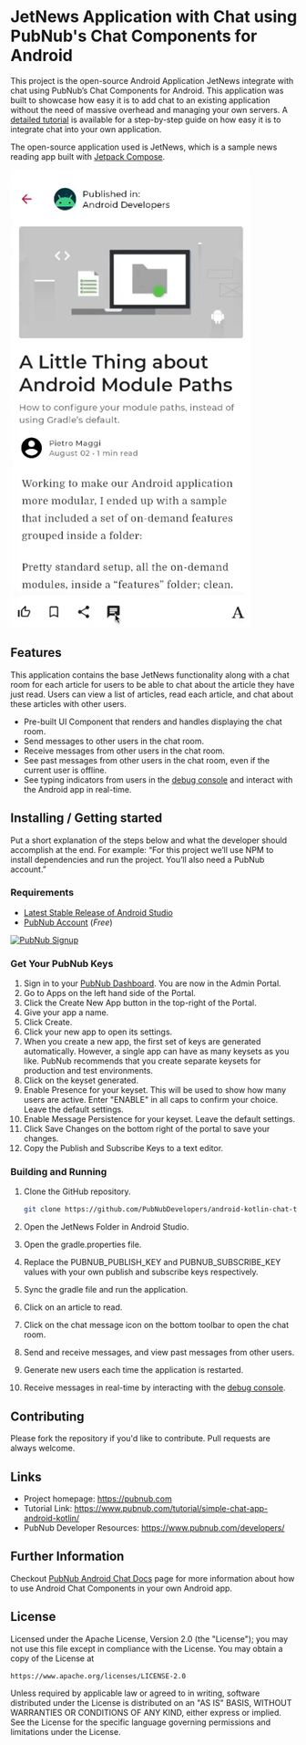 # JetNews Application with Chat using PubNub's Chat Components for Android 
This project is the open-source Android Application JetNews integrate with chat using PubNub’s Chat Components for Android. This application was built to showcase how easy it is to add chat to an existing application without the need of massive overhead and managing your own servers. A [detailed tutorial](https://www.pubnub.com/tutorial/simple-chat-app-android-kotlin/) is available for a step-by-step guide on how easy it is to integrate chat into your own application.

The open-source application used is JetNews, which is a sample news reading app built with
[Jetpack Compose](https://developer.android.com/jetpack/compose). 

<img src="JetNews/screenshots/jetnews_pubnub_chat_intro.gif" alt="Screenshot">

## Features

This application contains the base JetNews functionality along with a chat room for each article for users to be able to chat about the article they have just read. Users can view a list of articles, read each article, and chat about these articles with other users.
* Pre-built UI Component that renders and handles displaying the chat room.
* Send messages to other users in the chat room.
* Receive messages from other users in the chat room.
* See past messages from other users in the chat room, even if the current user is offline.
* See typing indicators from users in the [debug console](https://www.pubnub.com/docs/console) and interact with the Android app in real-time.

## Installing / Getting started

Put a short explanation of the steps below and what the developer should accomplish at the end. For example: “For this project we’ll use NPM to install dependencies and run the project. You’ll also need a PubNub account.”

### Requirements
- [Latest Stable Release of Android Studio](https://developer.android.com/studio)
- [PubNub Account](#pubnub-account) (*Free*)

<a href="https://dashboard.pubnub.com/signup">
	<img alt="PubNub Signup" src="https://i.imgur.com/og5DDjf.png" width=260 height=97/>
</a>

### Get Your PubNub Keys
1. Sign in to your [PubNub Dashboard](https://admin.pubnub.com/). You are now in the Admin Portal.
2. Go to Apps on the left hand side of the Portal.
3. Click the Create New App button in the top-right of the Portal.
4. Give your app a name.
5. Click Create.
6. Click your new app to open its settings.
7. When you create a new app, the first set of keys are generated automatically. However, a single app can have as many keysets as you like. PubNub recommends that you create separate keysets for production and test environments.
8. Click on the keyset generated.
9. Enable Presence for your keyset. This will be used to show how many users are active. Enter "ENABLE" in all caps to confirm your choice. Leave the default settings.
10. Enable Message Persistence for your keyset. Leave the default settings.
11. Click Save Changes on the bottom right of the portal to save your changes.
12. Copy the Publish and Subscribe Keys to a text editor.

### Building and Running
1. Clone the GitHub repository.

	```bash
	git clone https://github.com/PubNubDevelopers/android-kotlin-chat-tutorial.git
	```
2. Open the JetNews Folder in Android Studio.
3. Open the gradle.properties file. 
4. Replace the PUBNUB_PUBLISH_KEY and PUBNUB_SUBSCRIBE_KEY values with your own publish and subscribe keys respectively.
5. Sync the gradle file and run the application.
6. Click on an article to read.
7. Click on the chat message icon on the bottom toolbar to open the chat room.
8. Send and receive messages, and view past messages from other users.
9. Generate new users each time the application is restarted.
10. Receive messages in real-time by interacting with the [debug console](https://www.pubnub.com/docs/console).

## Contributing
Please fork the repository if you'd like to contribute. Pull requests are always welcome. 

## Links

- Project homepage: https://pubnub.com
- Tutorial Link: https://www.pubnub.com/tutorial/simple-chat-app-android-kotlin/
- PubNub Developer Resources: https://www.pubnub.com/developers/ 

## Further Information

Checkout [PubNub Android Chat Docs](https://www.pubnub.com/docs/chat/components/android/get-started-android) page for more information about how to use Android Chat Components in your own Android app.

## License
Licensed under the Apache License, Version 2.0 (the "License");
you may not use this file except in compliance with the License.
You may obtain a copy of the License at

    https://www.apache.org/licenses/LICENSE-2.0

Unless required by applicable law or agreed to in writing, software
distributed under the License is distributed on an "AS IS" BASIS,
WITHOUT WARRANTIES OR CONDITIONS OF ANY KIND, either express or implied.
See the License for the specific language governing permissions and
limitations under the License.
